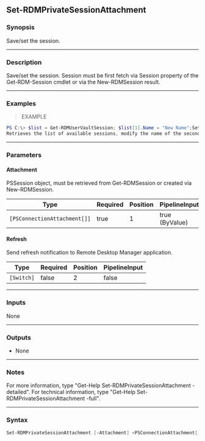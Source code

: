 Set-RDMPrivateSessionAttachment
-------------------------------

### Synopsis
Save/set the session.

---

### Description

Save/set the session. Session must be first fetch via Session property of the Get-RDM-Session cmdlet or via the New-RDMSession result.

---

### Examples
> EXAMPLE

```PowerShell
PS C:\> $list = Get-RDMUserVaultSession; $list[1].Name = "New Name";Set-RDMUserVaultSession $list[1]
Retrieves the list of available sessions, modify the name of the second session, update the session.
```

---

### Parameters
#### **Attachment**
PSSession object, must be retrieved from Get-RDMSession or created via New-RDMSession.

|Type                        |Required|Position|PipelineInput |
|----------------------------|--------|--------|--------------|
|`[PSConnectionAttachment[]]`|true    |1       |true (ByValue)|

#### **Refresh**
Send refresh notification to Remote Desktop Manager application.

|Type      |Required|Position|PipelineInput|
|----------|--------|--------|-------------|
|`[Switch]`|false   |2       |false        |

---

### Inputs
None

---

### Outputs
* None

---

### Notes
For more information, type "Get-Help Set-RDMPrivateSessionAttachment -detailed". For technical information, type "Get-Help Set-RDMPrivateSessionAttachment -full".

---

### Syntax
```PowerShell
Set-RDMPrivateSessionAttachment [-Attachment] <PSConnectionAttachment[]> [[-Refresh]] [<CommonParameters>]
```
